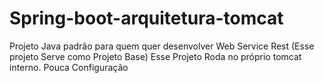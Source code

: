 # Spring-boot-arquitetura-tomcat
Projeto Java padrão para quem quer desenvolver Web Service Rest (Esse projeto Serve como Projeto Base)  Esse Projeto Roda no próprio tomcat interno. Pouca Configuração
